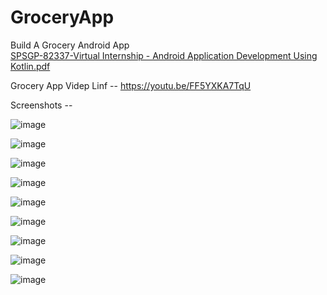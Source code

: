 # GroceryApp

Build A Grocery Android App  
[SPSGP-82337-Virtual Internship - Android Application Development Using Kotlin.pdf](https://github.com/smartinternz02/SPSGP-82337-Virtual-Internship---Android-Application-Development-Using-Kotlin/files/9582092/SPSGP-82337-Virtual.Internship.-.Android.Application.Development.Using.Kotlin.pdf)

Grocery App Videp Linf -- https://youtu.be/FF5YXKA7TqU

Screenshots --

![image](https://user-images.githubusercontent.com/80912984/190584470-890cd0ac-fe5d-4a13-b092-649e81d1d91b.png)

![image](https://user-images.githubusercontent.com/80912984/190584510-67decb9f-ed24-4d32-9c73-9e93df36ee85.png)

![image](https://user-images.githubusercontent.com/80912984/190584629-b36c3bb4-b37d-486b-a97b-c1122635a31a.png)

![image](https://user-images.githubusercontent.com/80912984/190584804-1c615940-29e4-47ad-9d6b-66e06ce71b4f.png)


![image](https://user-images.githubusercontent.com/80912984/190584888-b15be0c3-5566-48cd-93c8-a6a23fa26fc0.png)


![image](https://user-images.githubusercontent.com/80912984/190585343-86832e52-385c-49db-bce2-e4c5dd9f9557.png)


![image](https://user-images.githubusercontent.com/80912984/190585424-89eb5ff8-026f-45f2-b6d4-35fee8d6db52.png)


![image](https://user-images.githubusercontent.com/80912984/190586318-1832a3e4-e230-4209-a66a-222870b6a10c.png)


![image](https://user-images.githubusercontent.com/80912984/190585678-44d75bd2-44ca-456f-b2d4-674468278297.png)









